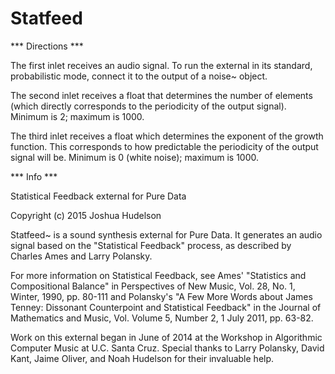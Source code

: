 # Statfeed

*** Directions ***

The first inlet receives an audio signal.  To run the
external in its standard, probabilistic mode, connect
it to the output of a noise~ object.

The second inlet receives a float that determines
the number of elements (which directly corresponds 
to the periodicity of the output signal).  Minimum 
is 2; maximum is 1000.

The third inlet receives a float which determines the
exponent of the growth function.  This corresponds to how 
predictable the periodicity of the output signal will be.
Minimum is 0 (white noise); maximum is 1000.


*** Info ***

Statistical Feedback external for Pure Data

Copyright (c) 2015 Joshua Hudelson

Statfeed~ is a sound synthesis external for Pure Data.
It generates an audio signal based on the "Statistical
Feedback" process, as described by Charles Ames and
Larry Polansky.

For more information on Statistical Feedback, see Ames'
"Statistics and Compositional Balance" in Perspectives
of New Music, Vol. 28, No. 1, Winter, 1990, pp. 80-111
and Polansky's "A Few More Words about James Tenney:
Dissonant Counterpoint and Statistical Feedback" in the
Journal of Mathematics and Music, Vol. Volume 5, Number 2,
1 July 2011, pp. 63-82.

Work on this external began in June of 2014 at the
Workshop in Algorithmic Computer Music at U.C. Santa
Cruz.  Special thanks to Larry Polansky, David Kant,
Jaime Oliver, and Noah Hudelson for their invaluable help.
